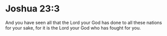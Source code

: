# Joshua 23:3

And you have seen all that the Lord your God has done to all these nations for your sake, for it is the Lord your God who has fought for you.
